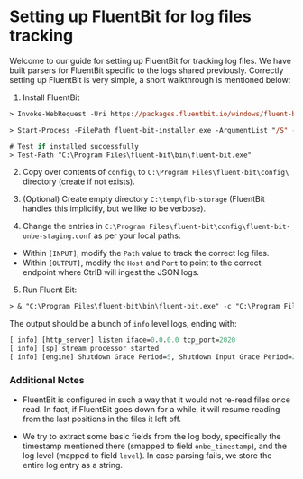 # Setting up FluentBit for log files tracking

Welcome to our guide for setting up FluentBit for tracking log files. We have built parsers for FluentBit specific to the logs shared previously. Correctly setting up FluentBit is very simple, a short walkthrough is mentioned below:

1. Install FluentBit

```ps
> Invoke-WebRequest -Uri https://packages.fluentbit.io/windows/fluent-bit-4.0.4-win64.exe -OutFile fluent-bit-installer.exe

> Start-Process -FilePath fluent-bit-installer.exe -ArgumentList "/S" -Wait

# Test if installed successfully
> Test-Path "C:\Program Files\fluent-bit\bin\fluent-bit.exe"
```

2. Copy over contents of `config\` to `C:\Program Files\fluent-bit\config\` directory (create if not exists).

3. (Optional) Create empty directory `C:\temp\flb-storage` (FluentBit handles this implicitly, but we like to be verbose).

4. Change the entries in `C:\Program Files\fluent-bit\config\fluent-bit-onbe-staging.conf` as per your local paths:
* Within `[INPUT]`, modify the `Path` value to track the correct log files.
* Within `[OUTPUT]`, modify the `Host` and `Port` to point to the correct endpoint where CtrlB will ingest the JSON logs.

5. Run Fluent Bit:

```ps
> & "C:\Program Files\fluent-bit\bin\fluent-bit.exe" -c "C:\Program Files\fluent-bit\config\fluent-bit-onbe-staging.conf"
```

The output should be a bunch of `info` level logs, ending with:

```ps
[ info] [http_server] listen iface=0.0.0.0 tcp_port=2020
[ info] [sp] stream processor started
[ info] [engine] Shutdown Grace Period=5, Shutdown Input Grace Period=2
```

### Additional Notes

* FluentBit is configured in such a way that it would not re-read files once read. In fact, if FluentBit goes down for a while, it will resume reading from the last positions in the files it left off.

* We try to extract some basic fields from the log body, specifically the timestamp mentioned there (smapped to field `onbe_timestamp`), and the log level (mapped to field `level`). In case parsing fails, we store the entire log entry as a string.
